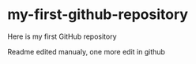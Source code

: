 # my-first-github-repository
Here is my first GitHub repository

Readme edited manualy, one more edit in github
